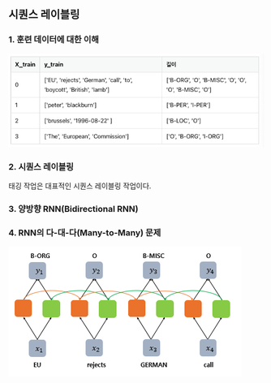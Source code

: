 ## 시퀀스 레이블링
### 1. 훈련 데이터에 대한 이해
![Alt text](images/image.png)  

### 2. 시퀀스 레이블링
태깅 작업은 대표적인 시퀀스 레이블링 작업이다.

### 3. 양방향 RNN(Bidirectional RNN)

### 4. RNN의 다-대-다(Many-to-Many) 문제
![Alt text](images/image-1.png)  
